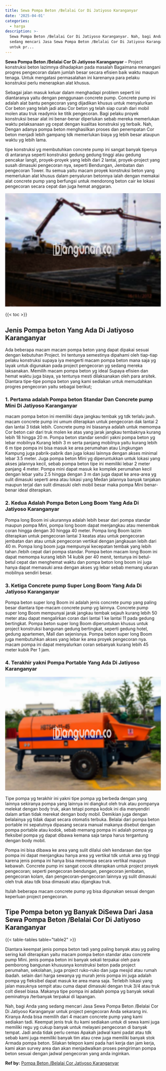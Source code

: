 ```yaml
---
title: Sewa Pompa Beton /Belalai Cor Di Jatiyoso Karanganyar
date: '2025-04-01'
categories:
  - harga
description: >-
  Sewa Pompa Beton /Belalai Cor Di Jatiyoso Karanganyar. Nah, bagi Anda yang
  sedang mencari Jasa Sewa Pompa Beton /Belalai Cor Di Jatiyoso Karanganyar
  untuk pr...
---
```


**Sewa Pompa Beton /Belalai Cor Di Jatiyoso Karanganyar** – Project konstruksi beton lazimnya dihadapkan pada masalah Bagaimana menangani progres pengecoran dalam jumlah besar secara efisien baik waktu maupun tenaga. Untuk mengatasi permasalahan ini karenanya para pelaku konstruksi perlu menerapkan alat khusus.

Sebagai jalan masuk keluar dalam menghadapi problem seperti ini diantaranya yaitu dengan penggunaan concrete pump. Concrete pump ini adalah alat bantu pengecoran yang dijadikan khusus untuk menyalurkan Cor beton yang telah jadi atau Cor beton yg telah siap curah dari mobil molen atau truk readymix ke titik pengecoran. Bagi pelaku proyek konstruksi besar alat ini benar-benar diperlukan sebab mereka memerlukan waktu pelaksanaan yg cepat dengan kualitas konstruksi yg terbaik. Nah, Dengan adanya pompa beton menghasilkan proses dan penempatan Cor beton menjadi lebih gampang tdk memerlukan biaya yg lebih besar ataupun waktu yg lebih lama.

tipe konstruksi yg membutuhkan concrete pump ini sangat banyak tipenya di antaranya seperti konstruksi gedung gedung tinggi atau gedung pencakar langit, proyek-proyek yang lebih dari 2 lantai, proyek-project yang susah dimasuki pengecoran nya, seperti Bendungan, Jembatan dan pengecoran Tower. Itu semua yaitu macam proyek konstruksi beton yang memerlukan alat khusus dalam penyaluran betonnya ialah dengan memakai alat concrete pump yang berfungsi untuk mendorong beton cair ke lokasi pengecoran secara cepat dan juga hemat anggaran.

![Sewa Pompa Beton /Belalai Cor Di Jatiyoso Karanganyar](/images/sewa-concrete-pump-28.png)

{{< toc >}}

## Jenis Pompa beton Yang Ada Di Jatiyoso Karanganyar

Ada beberapa macam macam pompa beton yang dapat dipakai sesuai dengan kebutuhan Project. Ini tentunya semestinya dipahami oleh tiap-tiap pelaku konstruksi supaya iya mengerti macam pompa beton mana saja yg layak untuk digunakan pada project pengecoran yg sedang mereka laksanakan. Memilih macam pompa beton yg ideal Supaya efisien dan hemat waktu juga biaya, ya tentunya mesti dilaksanakan oleh para arsitek. Diantara tipe-tipe pompa beton yang kami sediakan untuk memudahkan progres pengecoran yaitu sebagai berikut;

### 1\. Pertama adalah Pompa beton Standar Dan Concrete pump Mini Di Jatiyoso Karanganyar

macam pompa beton ini memiliki daya jangkau tembak yg tdk terlalu jauh. macam concrete pump ini umum diterapkan untuk pengecoran dak lantai 2 dan lantai 3 tidak lebih. Concrete pump ini biasanya adalah untuk memompa Cor beton cair dari truk molen ke atas yang jarak jangkau tembaknya kurang lebih 18 hingga 20 m. Pompa beton standar sendiri yakni pompa beton yg lebar mobilnya Kurang lebih 3 m serta panjang mobilnya yaitu kurang lebih 6 m tipe pompa ini bisa masuk ke area perumahan atau Lingkungan Kampung juga pabrik-pabrik dan juga lokasi lainnya dengan akses minimal lebar 3.5 meter. Juga pompa beton Mini yg diperuntukkan untuk lokasi yang akses jalannya kecil, sebab pompa beton tipe ini memiliki lebar 2 meter panjang 4 meter. Pompa mini dapat masuk ke komplek perumahan kecil dengan lebar yaitu 2.5 hingga dengan 3 m dan juga dapat ke area-area yg sulit dimasuki seperti area atau lokasi yang Medan jalannya banyak tanjakan maupun terjal dan sulit dimasuki oleh mobil besar maka pompa Mini benar-benar ideal diterapkan.

### 2\. Kedua Adalah Pompa Beton Long Boom Yang Ada Di Jatiyoso Karanganyar

Pompa long Boom ini ukurannya adalah lebih besar dari pompa standar maupun pompa Mini, pompa long boom dapat menjangkau atau menembak coran hingga dengan 30 hingga 40 meter. Pompa long Boom lazim diterapkan untuk pengecoran lantai 3 keatas atau untuk pengecoran jembatan dan atau untuk pengecoran vertikal dengan jangkauan lebih dari 40 m. Pompa long boom juga mempunyai kecepatan tembak yang lebih tahan /lebih cepat dari pompa standar. Pompa beton macam long Boom ini dapat memompa kurang lebih 14 kubik per 40 menit, tentunya ini betul-betul cepat dan menghemat waktu dan pompa beton long boom ini juga hanya dapat memasuki area dengan akses yg lebar sebab memang ukuran mobilnya sendiri besar.

### 3\. Ketiga Concrete pump Super Long Boom Yang Ada Di Jatiyoso Karanganyar

Pompa beton super long Boom ini adalah jenis concrete pump yang paling besar diantara tipe-macam concrete pump yg lainnya. Concrete pump super long Boom mempunyai jarak jangkau tembak sejauh kurang lebih 50 meter atau dapat mengalirkan coran dari lantai 1 ke lantai 11 pada gedung bertingkat. Pompa beton super long Boom diperuntukan khusus untuk project konstruksi bangunan gedung bertingkat, seperti gedung hotel, gedung apartemen, Mall dan sejenisnya. Pompa beton super long Boom juga membutuhkan akses yang lebar ke area proyek pengecoran nya. macam pompa ini dapat menyalurkan coran sebanyak kurang lebih 45 meter kubik Per 1 jam.

### 4\. Terakhir yakni Pompa Portable Yang Ada Di Jatiyoso Karanganyar

![Sewa Pompa Beton /Belalai Cor Di Jatiyoso Karanganyar](/images/sewa-concrete-pump-16.png)

Tipe pompa yg terakhir ini yakni tipe pompa yg berbeda dengan yang lainnya sekiranya pompa yang lainnya ini diangkut oleh truk atau pompanya melekat dengan body truk, akan tetapi pompa kodok ini dia menyendiri dalam artian tidak merekat dengan body mobil. Demikian juga dengan belalainya yg tidak dapat secara otomatis terbuka. Belalai dari pompa beton portable ini sepatutnya dipasang secara manual makanya disebut dengan pompa portable atau kodok, sebab memang pompa ini adalah pompa yg fleksibel pompa yg dapat dibawa kemana saja tanpa harus tergantung dengan body mobil.

Pompa ini bisa dibawa ke area yang sulit dilalui oleh kendaraan dan tipe pompa ini dapat menjangkau hanya area yg vertikal tdk untuk area yg tinggi karena jenis pompa ini hanya bisa memompa secara vertikal maupun kebawah. Concrete pump ini sangat cocok diterapkan untuk project proyek pengecoran; seperti pengecoran bendungan, pengecoran jembatan, pengecoran kolam, dan pengecoran-pengecoran lainnya yg sulit dimasuki oleh truk atau tdk bisa dimasuki atau dijangkau truk.

Itulah beberapa macam concrete pump yg bisa digunakan sesuai dengan keperluan project pengecoran.

## Tipe Pompa beton yg Banyak DiSewa Dari Jasa Sewa Pompa Beton /Belalai Cor Di Jatiyoso Karanganyar

{{< table-tables table="table2" >}}

Diantara keempat jenis pompa beton tadi yang paling banyak atau yg paling sering kali diterapkan yaitu macam pompa beton standar atau concrete pump Mini. jenis pompa beton ini banyak sekali terpakai oleh para pemborong bangunan khususnya konstruksi beton pada project perumahan, sekolahan, juga project ruko-ruko dan juga mesjid atau rumah ibadah. selain dari harga sewanya yg murah jenis pompa ini juga adalah pompa yg fleksibel dapat masuk ke area mana saja. Terlebih lokasi yang jalan masuknya sempit atau cuma dapat dimasuki dengan truk 3/4 atau truk colt diesel biasa. Makanya tipe pompa ini adalah pompa yg banyak sekali peminatnya /terbanyak terpakai di lapangan.

Nah, bagi Anda yang sedang mencari Jasa Sewa Pompa Beton /Belalai Cor Di Jatiyoso Karanganyar untuk project pengecoran Anda sekarang ini. Kiranya Anda bisa memilih dari 4 macam concrete pump yang kami sediakan tadi. Keempat jenis truk itu kami sediakan untuk di sewa kami juga memiliki regu yg cukup banyak untuk melayani pengecoran di banyak tempat. Jadi anda tidak perlu cemas Apakah jadwal kami padat atau tdk sebab kami juga memiliki banyak tim atau crew juga memiliki banyak stok Armada pompa beton. Silakan telepon kami pada hari kerja dan jam kerja, kami akan survey area dan akan menjadwalkan proses pengiriman pompa beton sesuai dengan jadwal pengecoran yang anda inginkan.

**Ref by:** [Pompa Beton /Belalai Cor Jatiyoso Karanganyar](https://id.wikipedia.org/wiki/Pompa)
